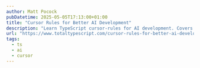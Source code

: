 ```yaml
---
author: Matt Pocock
pubDatetime: 2025-05-05T17:13:00+01:00
title: "Cursor Rules for Better AI Development"
description: "Learn TypeScript cursor-rules for AI development. Covers best practices, JSDoc, structure. Differentiates workspace & global rules for better AI coding"
url: "https://www.totaltypescript.com/cursor-rules-for-better-ai-development"
tags:
  - ts
  - ai
  - cursor
---
```

